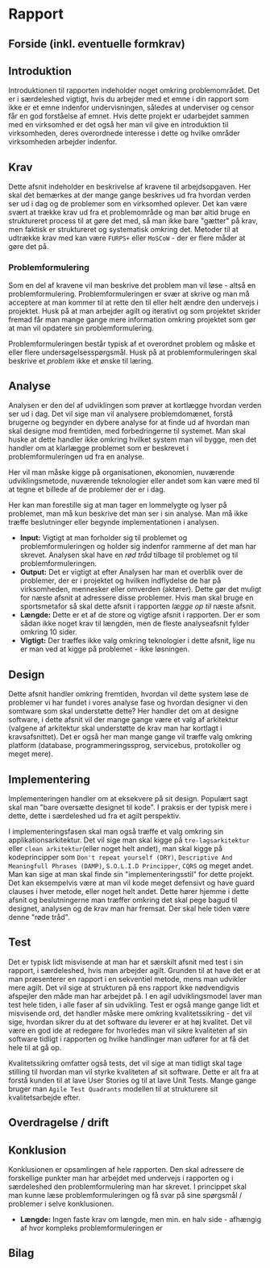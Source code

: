 # Rapport

## Forside (inkl. eventuelle formkrav)
## Introduktion
Introduktionen til rapporten indeholder noget omkring problemområdet. Det er i særdeleshed vigtigt, hvis du arbejder med et emne i din rapport som ikke er et emne indenfor undervisningen, således at underviser og censor får en god forståelse af emnet. Hvis dette projekt er udarbejdet sammen med en virksomhed er det også her man vil give en introduktion til virksomheden, deres overordnede interesse i dette og hvilke områder virksomheden arbejder indenfor.

## Krav
Dette afsnit indeholder en beskrivelse af kravene til arbejdsopgaven. Her skal det bemærkes at der mange gange beskrives ud fra hvordan verden ser ud i dag og de problemer som en virksomhed oplever. Det kan være svært at trække krav ud fra et problemområde og man bør altid bruge en struktureret process til at gøre det med, så man ikke bare "gætter" på krav, men faktisk er struktureret og systematisk omkring det. Metoder til at udtrække krav med kan være `FURPS+` eller `MoSCoW` - der er flere måder at gøre det på.

### Problemformulering
Som en del af kravene vil man beskrive det problem man vil løse - altså en problemformulering. Problemformuleringen er svær at skrive og man må acceptere at man kommer til at rette den til eller helt ændre den undervejs i projektet. Husk på at man arbejder agilt og iterativt og som projektet skrider fremad får man mange gange mere information omkring projektet som gør at man vil opdatere sin problemformulering.

Problemformuleringen består typisk af et overordnet problem og måske et eller flere undersøgelsesspørgsmål. Husk på at problemformuleringen skal beskrive et _problem_ ikke et ønske til læring.

## Analyse
Analysen er den del af udviklingen som prøver at kortlægge hvordan verden ser ud i dag. Det vil sige man vil analysere problemdomænet, forstå brugerne og begynder en dybere analyse for at finde ud af hvordan man skal designe mod fremtiden, med forbedringerne til systemet. Man skal huske at dette handler ikke omkring hvilket system man vil bygge, men det handler om at klarlægge problemet som er beskrevet i problemformuleringen ud fra en analyse.

Her vil man måske kigge på organisationen, økonomien, nuværende udviklingsmetode, nuværende teknologier eller andet som kan være med til at tegne et billede af de problemer der er i dag.

Her kan man forestille sig at man tager en lommelygte og lyser på problemet, man må kun beskrive det man ser i sin analyse. Man må ikke træffe beslutninger eller begynde implementationen i analysen.

* **Input:** Vigtigt at man forholder sig til problemet og problemformuleringen og holder sig indenfor rammerne af det man har skrevet. Analysen skal have en _rød tråd_ tilbage til problemet og til problemformuleringen.
* **Output:** Det er vigtigt at efter Analysen har man et overblik over de problemer, der er i projektet og hvilken indflydelse de har på virksomheden, mennesker eller omverden (aktører). Dette gør det muligt for næste afsnit at adressere disse problemer. Hvis man skal bruge en sportsmetafor så skal dette afsnit i rapporten _lægge op til_ næste afsnit.
* **Længde:** Dette er et af de store og vigtige afsnit i rapporten. Der er som sådan ikke noget krav til længden, men de fleste analyseafsnit fylder omkring 10 sider.
* **Vigtigt:** Der træffes ikke valg omkring teknologier i dette afsnit, lige nu er man ved at kigge på problemet - ikke løsningen.

## Design
Dette afsnit handler omkring fremtiden, hvordan vil dette system løse de problemer vi har fundet i vores analyse fase og hvordan designer vi den somtware som skal understøtte dette? Her handler det om at designe software, i dette afsnit vil der mange gange være et valg af arkitektur (valgene af arkitektur skal understøtte de krav man har kortlagt i kravsafsnittet). Det er også her man mange gange vil træffe valg omkring platform (database, programmeringssprog, servicebus, protokoller og meget mere).

## Implementering
Implementeringen handler om at eksekvere på sit design. Populært sagt skal man "bare oversætte designet til kode". I praksis er der typisk mere i dette, dette i særdeleshed ud fra et agilt perspektiv.

I implementeringsfasen skal man også træffe et valg omkring sin applikationsarkitektur. Det vil sige man skal kigge på `tre-lagsarkitektur` eller `clean arkitektur`(eller noget helt andet), man skal kigge på kodeprincipper som `Don't repeat yourself (DRY)`, `Descriptive And Meaningfull Phrases (DAMP)`, `S.O.L.I.D Principper`, `CQRS` og meget andet. Man kan sige at man skal finde sin "implementeringsstil" for dette projekt. Det kan eksempelvis være at man vil kode meget defensivt og have guard clauses i hver metode, eller noget helt andet. Dette hører hjemme i dette afsnit og beslutningerne man træffer omkring det skal pege bagud til designet, analysen og de krav man har fremsat. Der skal hele tiden være denne "røde tråd".

## Test
Det er typisk lidt misvisende at man har et særskilt afsnit med test i sin rapport, i særdeleshed, hvis man arbejder agilt. Grunden til at have det er at man præsenterer en rapport i en sekventiel metode, mens man udvikler mere agilt. Det vil sige at strukturen på ens rapport ikke nødvendigvis afspejler den måde man har arbejdet på. I en agil udviklingsmodel laver man test hele tiden, i alle faser af sin udvikling. Test er også mange gange lidt et misvisende ord, det handler måske mere omkring kvalitetssikring - det vil sige, hvordan sikrer du at det software du leverer er at høj kvalitet. Det vil være en god ide at redegøre for hvorledes man vil sikre kvaliteten af sin software tidligt i rapporten og hvilke handlinger man udfører for at få det hele til at gå op.

Kvalitetssikring omfatter også tests, det vil sige at man tidligt skal tage stilling til hvordan man vil styrke kvaliteten af sit software. Dette er alt fra at forstå kunden til at lave User Stories og til at lave Unit Tests. Mange gange bruger man `Agile Test Quadrants` modellen til at strukturere sit kvalitetsarbejde efter.

## Overdragelse / drift
## Konklusion
Konklusionen er opsamlingen af hele rapporten. Den skal adressere de forskellige punkter man har arbejdet med undervejs i rapporten og i særdeleshed den problemformulering man har skrevet. I princippet skal man kunne læse problemformuleringen og få svar på sine spørgsmål / problemer i selve konklusionen.

* **Længde:** Ingen faste krav om længde, men min. en halv side - afhængig af hvor kompleks problemformuleringen er
## Bilag
